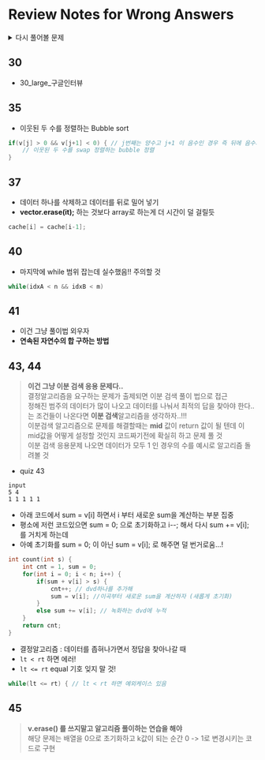 # Review Notes for Wrong Answers

<details><summary>다시 풀어볼 문제</summary>
<p>
- 2020.12.11~ <br>
    - quiz 26 (병합정렬)<br>    
    - quiz 30(large)<br>
    - quiz 35 : 하나의 벡터만 선언하고  데이터 정렬<br>
    - quiz 36 삽입정렬 : 기업 손 코딩 문제 (강의 참고)<br>
    - quiz 37<br>
    - quiz 40 : MS_interview<br>
    - quiz 41 : 연속된 숫자 합 구하기 - 수리 센스<br>
    - quiz 43,44 : 또 !! 접근자체를 잘못했었음 - 결정알고리즘 - 생각의 전환 pleaz...<br>
    - quiz 45 : v.erase 를 쓰지 말고 풀이할 것<br>
    - quiz 51 : Dynamic Programming<br>
    - quiz 52 : 투포인트 알고리즘<br>
    - quiz 53 : 16진수 변환 처리<br>
    - quiz 55 : 스택 <br>
- 2021.03~ <br>
</p>
</details>

## 30
- 30_large_구글인터뷰

## 35
- 이웃된 두 수를 정렬하는 Bubble sort
```c++
if(v[j] > 0 && v[j+1] < 0) { // j번째는 양수고 j+1 이 음수인 경우 즉 뒤에 음수의 데이터가 있는경우 
    // 이웃된 두 수를 swap 정렬하는 bubble 정렬
}
```

## 37
- 데이터 하나를 삭제하고 데이터를 뒤로 밀어 넣기
- **vector.erase(it);** 하는 것보다 array로 하는게 더 시간이 덜 걸릴듯

```c++
cache[i] = cache[i-1];
```

## 40
- 마지막에 while 범위 잡는데 실수했음!! 주의할 것

```c++
while(idxA < n && idxB < m)
```


## 41
- 이건 그냥 풀이법 외우자
- **연속된 자연수의 합 구하는 방법**

## 43, 44
> **이건 그냥 이분 검색 응용 문제다..**  
> 결정알고리즘을 요구하는 문제가 출제되면 이분 검색 풀이 법으로 접근  
> 정해진 범주의 데이터가 많이 나오고 데이터를 나눠서 최적의 답을 찾아야 한다..는 조건들이 나온다면 **이분 검색**알고리즘을 생각하자..!!!  
> 이분검색 알고리즘으로 문제를 해결할때는 **mid** 값이 return 값이 될 텐데 이 mid값을 어떻게 설정할 것인지 코드짜기전에 확실히 하고 문제 풀 것  
> 이분 검색 응용문제 나오면 데이터가 모두 1 인 경우의 수를 예시로 알고리즘 돌려볼 것

- quiz 43

```
input
5 4 
1 1 1 1 1
```
- 아래 코드에서 sum = v[i] 하면서 i 부터 새로운 sum을 계산하는 부분 집중
- 평소에 저런 코드있으면 sum = 0; 으로 초기화하고 i--; 해서 다시 sum += v[i]; 를 거치게 하는데
- 아예 초기화를 sum = 0; 이 아닌 sum = v[i]; 로 해주면 덜 번거로움...!

```c++
int count(int s) {
	int cnt = 1, sum = 0;
	for(int i = 0; i < n; i++) {
		if(sum + v[i] > s) {
			cnt++; // dvd하나를 추가해 
			sum = v[i]; //이곡부터 새로운 sum을 계산하자 (새롭게 초기화) 
		}
		else sum += v[i]; // 녹화하는 dvd에 누적 
	}
	return cnt; 
}
```

- 결정알고리즘 : 데이터를 좁혀나가면서 정답을 찾아나갈 때 
- `lt < rt` 하면 에러!
- `lt <= rt` equal 기호 잊지 말 것!

```c++
while(lt <= rt) { // lt < rt 하면 예외케이스 있음
```

## 45
> **v.erase() 를 쓰지말고 알고리즘 풀이하는 연습을 해야**   
> 해당 문제는 배열을 0으로 초기화하고 k값이 되는 순간 0 -> 1로 변경시키는 코드로 구현  




